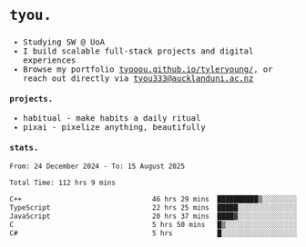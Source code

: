 ## <samp><h3>tyou.</h3></samp>
<samp>
   
   - Studying SW @ UoA
   - I build scalable full-stack projects and digital experiences
   - Browse my portfolio [tyooou.github.io/tyleryoung/](http://tyooou.github.io/tyleryoung/), or reach out directly via [tyou333@aucklanduni.ac.nz](mailto:tyou333@aucklanduni.ac.nz)

#### projects.
- habitual - make habits a daily ritual
- pixai - pixelize anything, beautifully

#### stats.
  <!--START_SECTION:waka-->

```txt
From: 24 December 2024 - To: 15 August 2025

Total Time: 112 hrs 9 mins

C++                                46 hrs 29 mins  ██████████▒░░░░░░░░░░░░░░   41.24 %
TypeScript                         22 hrs 25 mins  █████░░░░░░░░░░░░░░░░░░░░   19.89 %
JavaScript                         20 hrs 37 mins  ████▓░░░░░░░░░░░░░░░░░░░░   18.30 %
C                                  5 hrs 50 mins   █▒░░░░░░░░░░░░░░░░░░░░░░░   05.18 %
C#                                 5 hrs           █░░░░░░░░░░░░░░░░░░░░░░░░   04.45 %
```

<!--END_SECTION:waka-->
</samp>
